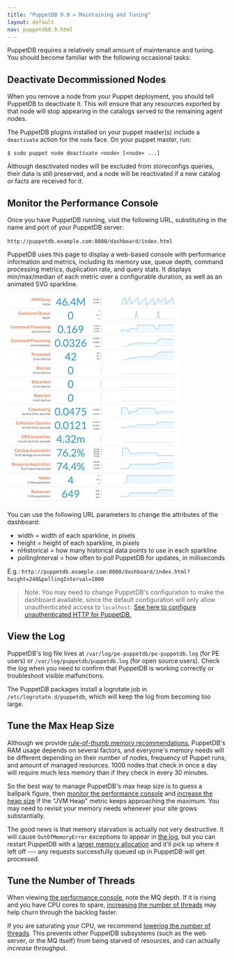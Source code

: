 ```yaml
---
title: "PuppetDB 0.9 » Maintaining and Tuning"
layout: default
nav: puppetdb0.9.html
---
```


[configure_jetty]: ./configure.html#jetty-http
[configure_heap]: ./configure.html#configuring-the-java-heap-size
[memrec]: ./requirements.html#memory-recommendations

PuppetDB requires a relatively small amount of maintenance and tuning. You should become familiar with the following occasional tasks:

## Deactivate Decommissioned Nodes

When you remove a node from your Puppet deployment, you should tell PuppetDB to deactivate it. This will ensure that any resources exported by that node will stop appearing in the catalogs served to the remaining agent nodes. 

The PuppetDB plugins installed on your puppet master(s) include a `deactivate` action for the `node` face. On your puppet master, run:

    $ sudo puppet node deactivate <node> [<node> ...]

Although deactivated nodes will be excluded from storeconfigs queries, their data is still preserved, and a node will be reactivated if a new catalog or facts are received for it.

## Monitor the Performance Console

Once you have PuppetDB running, visit the following URL, substituting in the name and port of your PuppetDB server:

`http://puppetdb.example.com:8080/dashboard/index.html`

PuppetDB uses this page to display a web-based console with performance information and metrics, including its memory use, queue depth, command processing metrics, duplication rate, and query stats. It displays min/max/median of each metric over a configurable duration, as well as an animated SVG sparkline.

[![Screenshot of the performance dashboard](./images/perf-dash-small.png)](./images/perf-dash-large.png)

You can use the following URL parameters to change the attributes of the dashboard:

* width = width of each sparkline, in pixels
* height = height of each sparkline, in pixels
* nHistorical = how many historical data points to use in each sparkline
* pollingInterval = how often to poll PuppetDB for updates, in milliseconds

E.g.: `http://puppetdb.example.com:8080/dashboard/index.html?height=240&pollingInterval=1000`

> Note: You may need to change PuppetDB's configuration to make the dashboard available, since the default configuration will only allow unauthenticated access to `localhost`. [See here to configure unauthenticated HTTP for PuppetDB.][configure_jetty]

## View the Log

PuppetDB's log file lives at `/var/log/pe-puppetdb/pe-puppetdb.log` (for PE users) or `/var/log/puppetdb/puppetdb.log` (for open source users). Check the log when you need to confirm that PuppetDB is working correctly or troubleshoot visible malfunctions.

The PuppetDB packages install a logrotate job in `/etc/logrotate.d/puppetdb`, which will keep the log from becoming too large. 

## Tune the Max Heap Size

Although we provide [rule-of-thumb memory recommendations][memrec], PuppetDB's RAM usage depends on several factors, and everyone's memory needs will be different depending on their number of nodes, frequency of Puppet runs, and amount of managed resources. 1000 nodes that check in once a day will require much less memory than if they check in every 30 minutes.

So the best way to manage PuppetDB's max heap size is to guess a ballpark figure, then [monitor the performance console](#monitor-the-performance-console) and [increase the heap size][configure_heap] if the "JVM Heap" metric keeps approaching the maximum. You may need to revisit your memory needs whenever your site grows substantially. 

The good news is that memory starvation is actually not very destructive. It will cause `OutOfMemoryError` exceptions to appear in [the log](#view-the-log), but you can restart PuppetDB with a [larger memory allocation][configure_heap] and it'll pick up where it left off --- any requests successfully queued up in PuppetDB *will* get processed.

## Tune the Number of Threads

When viewing [the performance console](#monitor-the-performance-console), note the MQ depth. If it is rising and you have CPU cores to spare, [increasing the number of threads](./configure.html#command-processing) may help churn through the backlog faster.

If you are saturating your CPU, we recommend [lowering the number of threads](./configure.html#command-processing).  This prevents other PuppetDB subsystems (such as the web server, or the MQ itself) from being starved of resources, and can actually _increase_ throughput.
